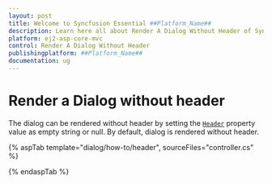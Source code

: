 ```yaml
---
layout: post
title: Welcome to Syncfusion Essential ##Platform_Name##
description: Learn here all about Render A Dialog Without Header of Syncfusion Essential ##Platform_Name## widgets based on HTML5 and jQuery.
platform: ej2-asp-core-mvc
control: Render A Dialog Without Header
publishingplatform: ##Platform_Name##
documentation: ug
---
```



# Render a Dialog without header

The dialog can be rendered without header by setting the [`Header`](https://help.syncfusion.com/cr/aspnetcore-js2/Syncfusion.EJ2.Popups.Dialog.html#Syncfusion_EJ2_Popups_Dialog_Header) property value as empty string or null.  By default, dialog is rendered without header.

{% aspTab template="dialog/how-to/header", sourceFiles="controller.cs" %}

{% endaspTab %}